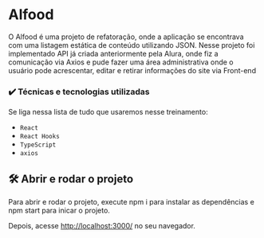 # Alfood

O Alfood é uma projeto de refatoração, onde a aplicação se encontrava com uma listagem estática de conteúdo utilizando JSON. Nesse projeto foi implementado API já criada anteriormente pela Alura, onde fiz a comunicação via Axios e pude fazer uma área administrativa onde o usuário pode acrescentar, editar e retirar informações do site via Front-end

### ✔️ Técnicas e tecnologias utilizadas

Se liga nessa lista de tudo que usaremos nesse treinamento:

- `React`
- `React Hooks`
- `TypeScript`
- `axios`

## 🛠️ Abrir e rodar o projeto

Para abrir e rodar o projeto, execute npm i para instalar as dependências e npm start para inicar o projeto.

Depois, acesse <a href="http://localhost:3000/">http://localhost:3000/</a> no seu navegador.

#

